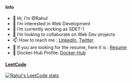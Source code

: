 #### Info
- 👋 Hi, I’m @Rahul
- 👀 I’m interested in Web Development
- 🌱 I’m currently working as SDET-1 
- 💞️ I’m looking to collaborate on Web Dev projects
- 📫 How to reach me : [LinkedIn](https://www.linkedin.com/in/heyrmi/), [Twitter](https://twitter.com/hey_rmi) 
- 📝 If you are looking for the resume, here it is : [Resume](https://github.com/heyrmi/Resume)
- 🐳 Docker-Hub Profile: [Docker-Hub](https://hub.docker.com/u/heyrmi)


#### [LeetCode](https://leetcode.com/heyrmi)
[![Rahul's LeetCode stats](https://leetcode-stats-six.vercel.app/api?username=heyrmi)](https://github.com/KnlnKS/leetcode-stats)

<!---
heyrmi/heyrmi is a ✨ special ✨ repository because its `README.md` (this file) appears on your GitHub profile.
You can click the Preview link to take a look at your changes.
--->
